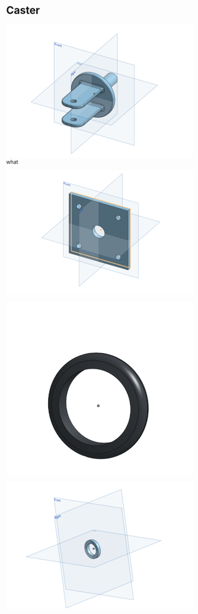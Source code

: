 # Caster
![Fork](https://github.com/ayahya70/Caster/raw/master/Fork.PNG)
what

![Mount](https://github.com/ayahya70/Caster/raw/master/Mount.PNG)


![Tire](https://github.com/ayahya70/Caster/raw/master/Tire.PNG)


![washer](https://github.com/ayahya70/Caster/raw/master/washer.PNG)


